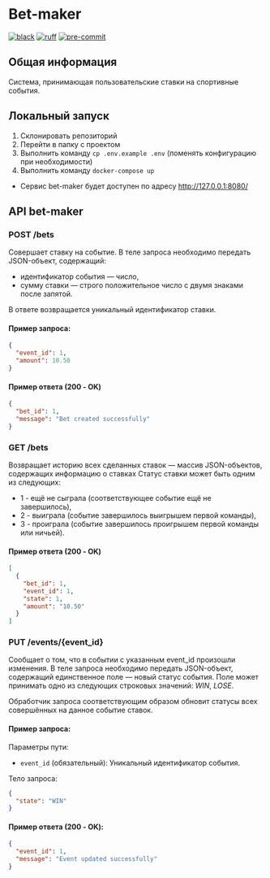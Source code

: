 # Bet-maker

[![black](https://img.shields.io/badge/code%20style-black-000000.svg)](https://github.com/ambv/black)
[![ruff](https://img.shields.io/badge/linting-ruff-261230)](https://github.com/astral-sh/ruff)
[![pre-commit](https://img.shields.io/badge/pre--commit-enabled-brightgreen?logo=pre-commit)](https://github.com/pre-commit/pre-commit)

## Общая информация

Система, принимающая пользовательские ставки на спортивные события.

## Локальный запуск

1. Склонировать репозиторий
2. Перейти в папку с проектом
3. Выполнить команду `cp .env.example .env` (поменять конфигурацию при необходимости)
4. Выполнить команду `docker-compose up`

- Сервис bet-maker будет доступен по адресу <http://127.0.0.1:8080/>

## API bet-maker

### POST /bets

Совершает ставку на событие.
В теле запроса необходимо передать JSON-объект, содержащий:

- идентификатор события — число,
- сумму ставки — строго положительное число с двумя знаками после запятой.

В ответе возвращается уникальный идентификатор ставки.

#### Пример запроса:

```json
{
  "event_id": 1,
  "amount": 10.50
}
```

#### Пример ответа (200 - OK)

```json
{
  "bet_id": 1,
  "message": "Bet created successfully"
}
```

### GET /bets

Возвращает историю всех сделанных ставок — массив JSON-объектов, содержащих информацию о ставках
Статус ставки может быть одним из следующих:

- 1 - ещё не сыграла (соответствующее событие ещё не завершилось),
- 2 - выиграла (событие завершилось выигрышем первой команды),
- 3 - проиграла (событие завершилось проигрышем первой команды или ничьей).

#### Пример ответа (200 - OK)

```json
[
  {
    "bet_id": 1,
    "event_id": 1,
    "state": 1,
    "amount": "10.50"
  }
]
```

### PUT /events/{event_id}

Сообщает о том, что в событии с указанным event_id произошли изменения.
В теле запроса необходимо передать JSON-объект, содержащий единственное поле — новый статус события. Поле может принимать одно из следующих строковых значений: *WIN*, *LOSE*.

Обработчик запроса соответствующим образом обновит статусы всех совершённых на данное событие ставок.

#### Пример запроса:

Параметры пути:

- `event_id` (обязательный): Уникальный идентификатор события.

Тело запроса:

```json
{
  "state": "WIN"
}
```

#### Пример ответа (200 - OK):

```json
{
  "event_id": 1,
  "message": "Event updated successfully"
}
```
